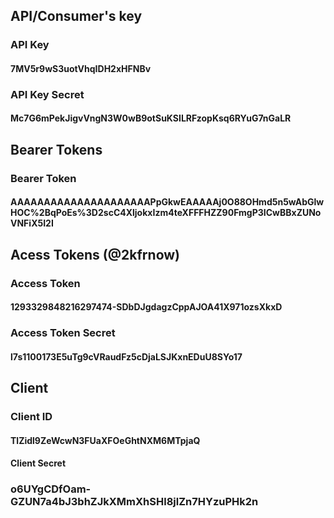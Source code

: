 ## API/Consumer's key
### API Key
#### 7MV5r9wS3uotVhqIDH2xHFNBv
### API Key Secret
#### Mc7G6mPekJigvVngN3W0wB9otSuKSILRFzopKsq6RYuG7nGaLR

## Bearer Tokens
### Bearer Token
#### AAAAAAAAAAAAAAAAAAAAAPpGkwEAAAAAj0O88OHmd5n5wAbGlwHOC%2BqPoEs%3D2scC4XljokxIzm4teXFFFHZZ90FmgP3ICwBBxZUNoVNFiX5I2I

## Acess Tokens (@2kfrnow)
### Access Token
#### 1293329848216297474-SDbDJgdagzCppAJOA41X971ozsXkxD
### Access Token Secret
#### l7s1100173E5uTg9cVRaudFz5cDjaLSJKxnEDuU8SYo17

## Client
### Client ID
#### TlZidl9ZeWcwN3FUaXFOeGhtNXM6MTpjaQ
#### Client Secret
### o6UYgCDfOam-GZUN7a4bJ3bhZJkXMmXhSHl8jlZn7HYzuPHk2n